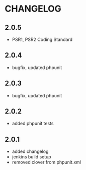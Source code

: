 # CHANGELOG

## 2.0.5

- PSR1, PSR2 Coding Standard

## 2.0.4

- bugfix, updated phpunit

## 2.0.3

- bugfix, updated phpunit

## 2.0.2

- added phpunit tests

## 2.0.1

- added changelog
- jenkins build setup
- removed clover from phpunit.xml